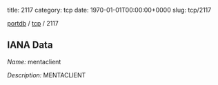 title: 2117
category: tcp
date: 1970-01-01T00:00:00+0000
slug: tcp/2117

[portdb](/) / [tcp](/category/tcp.html) / 2117


## IANA Data

_Name:_ mentaclient

_Description:_ MENTACLIENT


